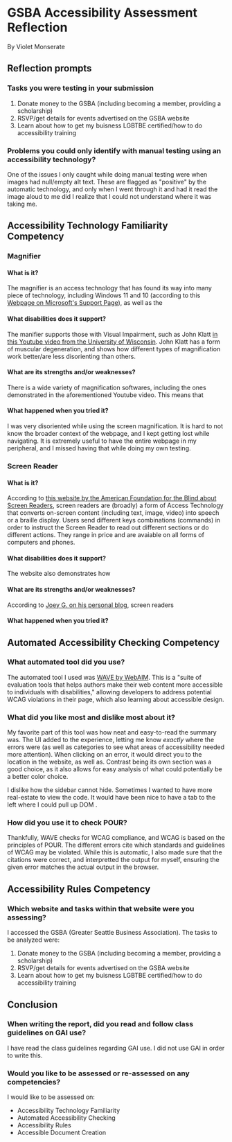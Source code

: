 # GSBA Accessibility Assessment Reflection

By Violet Monserate

## Reflection prompts

### Tasks you were testing in your submission

1. Donate money to the GSBA (including becoming a member, providing a scholarship)
2. RSVP/get details for events advertised on the GSBA website
3. Learn about how to get my buisness LGBTBE certified/how to do accessibility training

### Problems you could only identify with manual testing using an accessibility technology?

One of the issues I only caught while doing manual testing were when images had null/empty alt text. These are flagged as "positive" by the automatic technology, and only when I went through it and had it read the image aloud to me did I realize that I could not understand where it was taking me.

## Accessibility Technology Familiarity Competency

### Magnifier

#### What is it?

The magnifier is an access technology that has found its way into many piece of technology, including Windows 11 and 10 (according to this [Webpage on Microsoft's Support Page](https://support.microsoft.com/en-us/windows/use-magnifier-to-make-things-on-the-screen-easier-to-see-414948ba-8b1c-d3bd-8615-0e5e32204198)), as well as the 

#### What disabilities does it support?

The manifier supports those with Visual Impairment, such as John Klatt [in this Youtube video from the University of Wisconsin](https://www.youtube.com/watch?v=4ZRVDgeMpXc). John Klatt has a form of muscular degeneration, and shows how different types of magnification work better/are less disorienting than others. 

#### What are its strengths and/or weaknesses?

There is a wide variety of magnification softwares, including the ones demonstrated in the aforementioned Youtube video. This means that 

#### What happened when you tried it?

I was very disoriented while using the screen magnification. It is hard to not know the broader context of the webpage, and I kept getting lost while navigating. It is extremely useful to have the entire webpage in my peripheral, and I missed having that while doing my own testing.

### Screen Reader

#### What is it?

According to [this website by the American Foundation for the Blind about Screen Readers](https://www.afb.org/blindness-and-low-vision/using-technology/assistive-technology-products/screen-readers), screen readers are (broadly) a form of Access Technology that converts on-screen content (including text, image, video) into speech or a braille display. Users send different keys combinations (commands) in order to instruct the Screen Reader to read out different sections or do different actions. They range in price and are avaiable on all forms of computers and phones.

#### What disabilities does it support?

The website also demonstrates how 

#### What are its strengths and/or weaknesses?

According to [Joey G. on his personal blog](https://www.blindstreet.com/advantages-disadvantages-using-screen-reader-instead-braille/#google_vignette), screen readers 

#### What happened when you tried it?
         
## Automated Accessibility Checking Competency

### What automated tool did you use?

The automated tool I used was [WAVE by WebAIM](https://wave.webaim.org/). This is a "suite of evaluation tools that helps authors make their web content more accessible to individuals with disabilities," allowing developers to address potential WCAG violations in their page, which also learning about accessible design. 

### What did you like most and dislike most about it?

My favorite part of this tool was how neat and easy-to-read the summary was. The UI added to the experience, letting me know *exactly* where the errors were (as well as categories to see what areas of accessibility needed more attention). When clicking on an error, it would direct you to the location in the website, as well as. Contrast being its own section was a good choice, as it also allows for easy analysis of what could potentially be a better color choice. 

I dislike how the sidebar cannot hide. Sometimes I wanted to have more real-estate to view the code. It would have been nice to have a tab to the left where I could pull up DOM . 

### How did you use it to check POUR?

Thankfully, WAVE checks for WCAG compliance, and WCAG is based on the principles of POUR. The different errors cite which standards and guidelines of WCAG may be violated. While this is automatic, I also made sure that the citations were correct, and interpretted the output for myself, ensuring the given error matches the actual output in the browser.
    
## Accessibility Rules Competency

### Which website and tasks within that website were you assessing?

I accessed the GSBA (Greater Seattle Business Association). The tasks to be analyzed were:

1. Donate money to the GSBA (including becoming a member, providing a scholarship)
2. RSVP/get details for events advertised on the GSBA website
3. Learn about how to get my buisness LGBTBE certified/how to do accessibility training

## Conclusion

### When writing the report, did you read and follow class guidelines on GAI use?
    
I have read the class guidelines regarding GAI use. I did not use GAI in order to write this. 

### Would you like to be assessed or re-assessed on any competencies? 

I would like to be assessed on:

* Accessibility Technology Familiarity
* Automated Accessibility Checking
* Accessibility Rules
* Accessible Document Creation